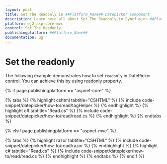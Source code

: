 ```yaml
---
layout: post
title: Set The Readonly in ##Platform_Name## Datepicker Component
description: Learn here all about Set The Readonly in Syncfusion ##Platform_Name## Datepicker component of Syncfusion Essential JS 2 and more.
platform: ej2-asp-core-mvc
control: Set The Readonly
publishingplatform: ##Platform_Name##
documentation: ug
---
```



# Set the readonly

The following example demonstrates how to set `readonly` in DatePicker control. You can achieve this by using [readonly](https://help.syncfusion.com/cr/aspnetcore-js2/Syncfusion.EJ2.Calendars.DatePicker.html#Syncfusion_EJ2_Calendars_DatePicker_Readonly) property.

{% if page.publishingplatform == "aspnet-core" %}

{% tabs %}
{% highlight cshtml tabtitle="CSHTML" %}
{% include code-snippet/datepicker/how-to/read/tagHelper %}
{% endhighlight %}
{% highlight c# tabtitle="Read.cs" %}
{% include code-snippet/datepicker/how-to/read/read.cs %}
{% endhighlight %}
{% endtabs %}

{% elsif page.publishingplatform == "aspnet-mvc" %}

{% tabs %}
{% highlight razor tabtitle="CSHTML" %}
{% include code-snippet/datepicker/how-to/read/razor %}
{% endhighlight %}
{% highlight c# tabtitle="Read.cs" %}
{% include code-snippet/datepicker/how-to/read/read.cs %}
{% endhighlight %}
{% endtabs %}
{% endif %}


